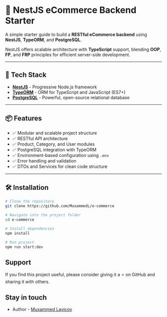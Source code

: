# 🛒 NestJS eCommerce Backend Starter

A simple starter guide to build a **RESTful eCommerce backend** using **NestJS**, **TypeORM**, and **PostgreSQL**.

NestJS offers scalable architecture with **TypeScript** support, blending **OOP**, **FP**, and **FRP** principles for efficient server-side development.

---

## 🚀 Tech Stack

- **[NestJS](https://nestjs.com/)** - Progressive Node.js framework
- **[TypeORM](https://typeorm.io/)** - ORM for TypeScript and JavaScript (ES7+)
- **[PostgreSQL](https://www.postgresql.org/)** - Powerful, open-source relational database

---

## 📦 Features

- ✅ Modular and scalable project structure
- ✅ RESTful API architecture
- ✅ Product, Category, and User modules
- ✅ PostgreSQL integration with TypeORM
- ✅ Environment-based configuration using `.env`
- ✅ Error handling and validation
- ✅ DTOs and Services for clean code structure

---

## 🛠️ Installation

```bash
# Clone the repository
git clone https://github.com/MuxammedL/e-commerce

# Navigate into the project folder
cd e-commerce

# Install dependencies
npm install

# Run project
npm run start:dev
```
## Support

If you find this project useful, please consider giving it a ⭐️ on GitHub and sharing it with others.

## Stay in touch

- Author - [Muxammed Layicov](https://muxammedlayicov.vercel.app/)

